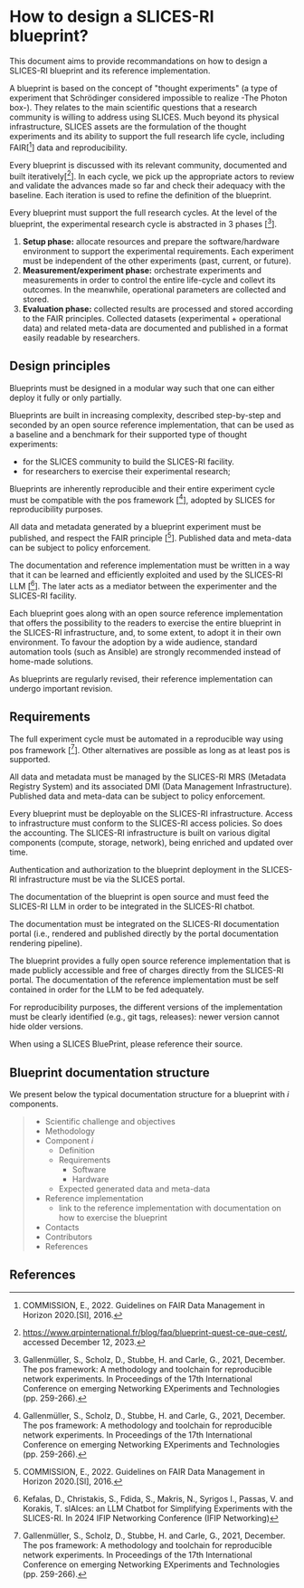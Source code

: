# How to design a SLICES-RI blueprint?

This document aims to provide recommandations on how to design a SLICES-RI
blueprint and its reference implementation.

A blueprint is based on the concept of "thought experiments" (a type of
experiment that Schrödinger considered impossible to realize -The Photon box-). 
They relates to the main scientific questions that a research community is willing to address using SLICES.
Much beyond its physical infrastructure, SLICES assets are the formulation of the thought experiments and its ability to support 
the full research life cycle, including FAIR[[^fair]] data and reproducibility.

Every blueprint is discussed with its relevant community, documented and built
iteratively[[^1]]. In each cycle, we pick up the appropriate actors to review
and validate the advances made so far and check their adequacy with the
baseline. Each iteration is used to refine the definition of the blueprint.

Every blueprint must support the full research cycles. At the level of the
blueprint, the experimental research cycle is abstracted in 3 phases [[^pos]].

1. **Setup phase:** allocate resources and prepare the software/hardware
environment to support the experimental requirements. Each experiment must be independent of the other experiments (past, current, or future). 
2. **Measurement/experiment phase:** orchestrate experiments and measurements
in order to control the entire life-cycle and collevt its outcomes. In the meanwhile,
operational parameters are collected and stored.
3. **Evaluation phase:** collected results are processed and stored according to the FAIR principles.
Collected datasets (experimental + operational data) and related meta-data are
documented and published in a format easily readable by researchers.

## Design principles

Blueprints must be designed in a modular way such that one can either deploy it
fully or only partially.

Blueprints are built in increasing complexity, described step-by-step and
seconded by an open source reference implementation, that can be used as a
baseline and a benchmark for their supported type of thought experiments:

* for the SLICES community to build the SLICES-RI facility.
* for researchers to exercise their experimental research;

Blueprints are inherently reproducible and their entire experiment cycle must
be compatible with the pos framework [[^pos]], adopted by SLICES for reproducibility purposes.

All data and metadata generated by a blueprint experiment must be published,
and respect the FAIR principle [[^fair]]. Published data and meta-data can be
subject to policy enforcement.

The documentation and reference implementation must be written in a way that
it can be learned and efficiently exploited and used by the SLICES-RI LLM [[^llm]].
The later acts as a mediator between the experimenter and the SLICES-RI facility.

Each blueprint goes along with an open source reference implementation that
offers the possibility to the readers to exercise the entire blueprint in the SLICES-RI infrastructure, and, to some extent, to adopt it in their own
environment. To favour the adoption by a wide audience, standard automation
tools (such as Ansible) are strongly recommended instead of home-made solutions.

As blueprints are regularly revised, their reference implementation can undergo
important revision.

## Requirements

The full experiment cycle must be automated in a reproducible way using pos 
framework [[^pos]]. Other alternatives are possible as long as at least pos is
supported.

All data and metadata must be managed by the SLICES-RI MRS (Metadata Registry System) and its associated DMI (Data Management Infrastructure).
Published data and meta-data can be subject to policy enforcement.

Every blueprint must be deployable on the SLICES-RI infrastructure. Access to
infrastructure must conform to the SLICES-RI access policies. So does the
accounting.  The SLICES-RI infrastructure is built on various digital components (compute, storage, network), being enriched and updated over time.

Authentication and authorization to the blueprint deployment in the SLICES-RI
infrastructure must be via the SLICES portal.

The documentation of the blueprint is open source and must feed the SLICES-RI
LLM in order to be integrated in the SLICES-RI chatbot.

The documentation must be integrated on the SLICES-RI documentation portal
(i.e., rendered and published directly by the portal documentation rendering
pipeline).

The blueprint provides a fully open source reference implementation that is made
publicly accessible and free of charges directly from the SLICES-RI portal. The
documentation of the reference implementation must be self contained in order
for the LLM to be fed adequately.

For reproducibility purposes, the different versions of the implementation must
be clearly identified (e.g., git tags, releases): newer version cannot hide
older versions.

When using a SLICES BluePrint, please reference their source.

## Blueprint documentation structure

We present below the typical documentation structure for a blueprint with
*i* components.

> * Scientific challenge and objectives
> * Methodology
> * Component *i*
>   * Definition
>   * Requirements
>     * Software
>     * Hardware
>   * Expected generated data and meta-data
> * Reference implementation
>   * link to the reference implementation with documentation on how to exercise
       the blueprint
> * Contacts
> * Contributors
> * References

## References

[^fair]: COMMISSION, E., 2022. Guidelines on FAIR Data Management in Horizon 2020.[Sl], 2016.

[^1]:  https://www.qrpinternational.fr/blog/faq/blueprint-quest-ce-que-cest/, accessed December 12, 2023.

[^pos]: Gallenmüller, S., Scholz, D., Stubbe, H. and Carle, G., 2021, December. The pos framework: A methodology and toolchain for reproducible network experiments. In Proceedings of the 17th International Conference on emerging Networking EXperiments and Technologies (pp. 259-266).

[^llm]: Kefalas, D., Christakis, S., Fdida, S., Makris, N., Syrigos I., Passas, V. and Korakis, T. slAIces: an LLM Chatbot for Simplifying
Experiments with the SLICES-RI. In 2024 IFIP Networking Conference (IFIP Networking)
